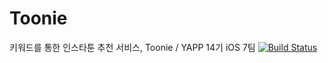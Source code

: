 # Toonie
키워드를 통한 인스타툰 추천 서비스, Toonie / YAPP 14기 iOS 7팀 [![Build Status](https://travis-ci.org/yapp-project/Toonie.svg)](https://travis-ci.org/yapp-project/Toonie)
